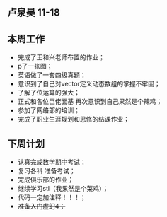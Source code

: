 ## 卢泉昊 11-18

## 本周工作

- 完成了王和兴老师布置的作业；
- p了一张图；
- 英语做了一套四级真题；
- 意识到了自己对vector定义动态数组的掌握不牢固；
- 了解了位运算的强大；
- 正式和各位巨佬面基 再次意识到自己果然是个辣鸡；
- 参加了网络部的培训；
- 完成了职业生涯规划和思修的结课作业；

## 下周计划

- 认真完成数学期中考试；
- 复习各科 准备考试；
- 完成俱乐部的作业；
- 继续学习stl（我果然是个菜鸡）；
- 代码一定加注释！！！；
- ~~准备入门虚幻4；~~
